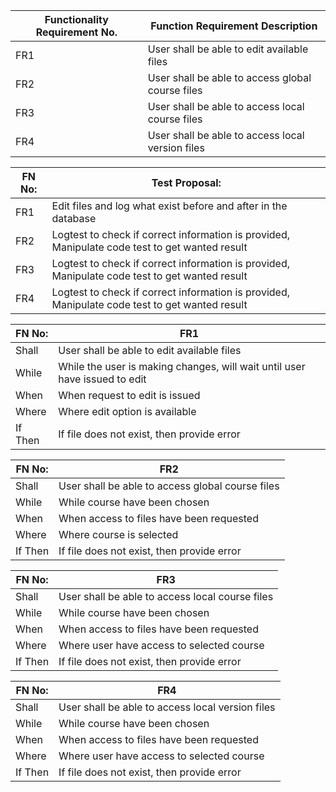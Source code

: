 | Functionality Requirement No.  | Function Requirement Description  |
| ------------- | ------------- |
| FR1  | User shall be able to edit available files  |
| FR2  | User shall be able to access global course files  |
| FR3  | User shall be able to access local course files  |
| FR4  | User shall be able to access local version files  |


| FN No:  | Test Proposal:  |
| ------------- | ------------- |
| FR1  | Edit files and log what exist before and after in the database  |
| FR2  | Logtest to check if correct information is provided, Manipulate code test to get wanted result  |
| FR3  | Logtest to check if correct information is provided, Manipulate code test to get wanted result  |
| FR4  | Logtest to check if correct information is provided, Manipulate code test to get wanted result  |


| FN No:  | FR1  |
| ------------- | ------------- |
| Shall  | User shall be able to edit available files  |
| While  | While the user is making changes, will wait until user have issued to edit  |
| When  | When request to edit is issued  |
| Where  | Where edit option is available  |
| If Then  | If file does not exist, then provide error  |


| FN No:  | FR2  |
| ------------- | ------------- |
| Shall  | User shall be able to access global course files  |
| While  | While course have been chosen  |
| When  | When access to files have been requested  |
| Where  | Where course is selected  |
| If Then  | If file does not exist, then provide error  |


| FN No:  | FR3  |
| ------------- | ------------- |
| Shall  | User shall be able to access local course files  |
| While  | While course have been chosen  |
| When  | When access to files have been requested  |
| Where  | Where user have access to selected course  |
| If Then  | If file does not exist, then provide error  |


| FN No:  | FR4  |
| ------------- | ------------- |
| Shall  | User shall be able to access local version files  |
| While  | While course have been chosen  |
| When  | When access to files have been requested  |
| Where  | Where user have access to selected course  |
| If Then  | If file does not exist, then provide error  |